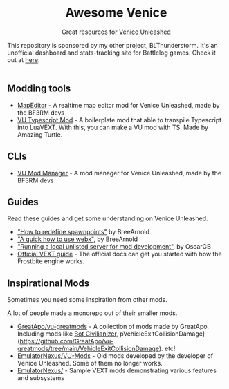 <div>
<h1 align="center">Awesome Venice</h1>
<p align="center">
Great resources for <a href="https://veniceunleashed.net">Venice Unleashed</a>
</p>
</div>


<table>
<tbody>
  
This repository is sponsored by my other project, BLThunderstorm. It's an unofficial dashboard and stats-tracking site for Battlelog games. Check it out at [here](https://github.com/Nefomemes/BLThunderstorm).

</tbody>
</table>

## Modding tools

- [MapEditor](https://github.com/BF3RM/MapEditor) - A realtime map editor mod for Venice Unleashed, made by the BF3RM devs
- [VU Typescript Mod](https://github.com/AmazingTurtle/vu-typescript-mod) - A boilerplate mod that able to transpile Typescript into LuaVEXT. With this, you can make a VU mod with TS. Made by Amazing Turtle.
## CLIs

- [VU Mod Manager](https://github.com/BF3RM/vumm-cli) - A mod manager for Venice Unleashed, made by the BF3RM devs

## Guides
Read these guides and get some understanding on Venice Unleashed.

- ["How to redefine spawnpoints"](https://community.veniceunleashed.net/t/how-to-redefine-spawnpoints/397) by BreeArnold
- ["A quick how to use webx"](https://community.veniceunleashed.net/t/a-quick-how-to-use-webx/302), by BreeArnold
- ["Running a local unlisted server for mod development"](https://community.veniceunleashed.net/t/running-a-local-unlisted-server-for-mod-development/1356), by OscarGB
- [Official VEXT guide](https://docs.veniceunleashed.net/vext/guides/) - The official docs can get you started with how the Frostbite engine works. 

## Inspirational Mods
Sometimes you need some inspiration from other mods.

A lot of people made a monorepo out of their smaller mods.

- [GreatApo/vu-greatmods](https://github.com/GreatApo/vu-greatmods) - A collection of mods made by GreatApo. Including mods like [Bot Civilianizer](https://github.com/GreatApo/vu-greatmods/tree/main/Bot-Civilianizer), pVehicleExitCollisionDamage](https://github.com/GreatApo/vu-greatmods/tree/main/VehicleExitCollisionDamage). etc!
- [EmulatorNexus/VU-Mods](https://github.com/EmulatorNexus/VU-Mods) - Old mods developed by the developer of Venice Unleashed. Some of them no longer works.
- [EmulatorNexus/](https://github.com/EmulatorNexus/VEXT-Samples) - Sample VEXT mods demonstrating various features and subsystems
